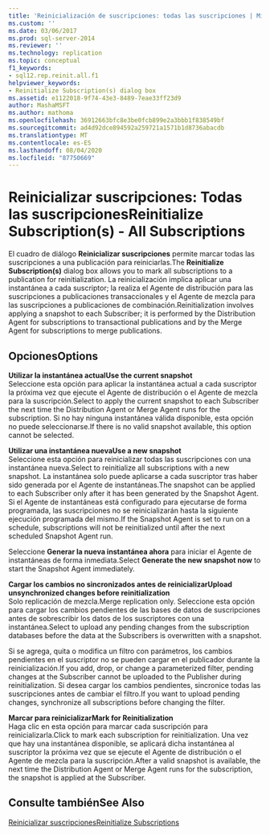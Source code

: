 ```yaml
---
title: 'Reinicialización de suscripciones: todas las suscripciones | Microsoft Docs'
ms.custom: ''
ms.date: 03/06/2017
ms.prod: sql-server-2014
ms.reviewer: ''
ms.technology: replication
ms.topic: conceptual
f1_keywords:
- sql12.rep.reinit.all.f1
helpviewer_keywords:
- Reinitialize Subscription(s) dialog box
ms.assetid: e1122018-9f74-43e3-8489-7eae33ff23d9
author: MashaMSFT
ms.author: mathoma
ms.openlocfilehash: 36912663bfc8e3be0fcb899e2a3bbb1f838549bf
ms.sourcegitcommit: ad4d92dce894592a259721a1571b1d8736abacdb
ms.translationtype: MT
ms.contentlocale: es-ES
ms.lasthandoff: 08/04/2020
ms.locfileid: "87750669"
---
```

# <a name="reinitialize-subscriptions---all-subscriptions"></a><span data-ttu-id="87c0f-102">Reinicializar suscripciones: Todas las suscripciones</span><span class="sxs-lookup"><span data-stu-id="87c0f-102">Reinitialize Subscription(s) - All Subscriptions</span></span>
  <span data-ttu-id="87c0f-103">El cuadro de diálogo **Reinicializar suscripciones** permite marcar todas las suscripciones a una publicación para reiniciarlas.</span><span class="sxs-lookup"><span data-stu-id="87c0f-103">The **Reinitialize Subscription(s)** dialog box allows you to mark all subscriptions to a publication for reinitialization.</span></span> <span data-ttu-id="87c0f-104">La reinicialización implica aplicar una instantánea a cada suscriptor; la realiza el Agente de distribución para las suscripciones a publicaciones transaccionales y el Agente de mezcla para las suscripciones a publicaciones de combinación.</span><span class="sxs-lookup"><span data-stu-id="87c0f-104">Reinitialization involves applying a snapshot to each Subscriber; it is performed by the Distribution Agent for subscriptions to transactional publications and by the Merge Agent for subscriptions to merge publications.</span></span>  
  
## <a name="options"></a><span data-ttu-id="87c0f-105">Opciones</span><span class="sxs-lookup"><span data-stu-id="87c0f-105">Options</span></span>  
 <span data-ttu-id="87c0f-106">**Utilizar la instantánea actual**</span><span class="sxs-lookup"><span data-stu-id="87c0f-106">**Use the current snapshot**</span></span>  
 <span data-ttu-id="87c0f-107">Seleccione esta opción para aplicar la instantánea actual a cada suscriptor la próxima vez que ejecute el Agente de distribución o el Agente de mezcla para la suscripción.</span><span class="sxs-lookup"><span data-stu-id="87c0f-107">Select to apply the current snapshot to each Subscriber the next time the Distribution Agent or Merge Agent runs for the subscription.</span></span> <span data-ttu-id="87c0f-108">Si no hay ninguna instantánea válida disponible, esta opción no puede seleccionarse.</span><span class="sxs-lookup"><span data-stu-id="87c0f-108">If there is no valid snapshot available, this option cannot be selected.</span></span>  
  
 <span data-ttu-id="87c0f-109">**Utilizar una instantánea nueva**</span><span class="sxs-lookup"><span data-stu-id="87c0f-109">**Use a new snapshot**</span></span>  
 <span data-ttu-id="87c0f-110">Seleccione esta opción para reinicializar todas las suscripciones con una instantánea nueva.</span><span class="sxs-lookup"><span data-stu-id="87c0f-110">Select to reinitialize all subscriptions with a new snapshot.</span></span> <span data-ttu-id="87c0f-111">La instantánea solo puede aplicarse a cada suscriptor tras haber sido generada por el Agente de instantáneas.</span><span class="sxs-lookup"><span data-stu-id="87c0f-111">The snapshot can be applied to each Subscriber only after it has been generated by the Snapshot Agent.</span></span> <span data-ttu-id="87c0f-112">Si el Agente de instantáneas está configurado para ejecutarse de forma programada, las suscripciones no se reinicializarán hasta la siguiente ejecución programada del mismo.</span><span class="sxs-lookup"><span data-stu-id="87c0f-112">If the Snapshot Agent is set to run on a schedule, subscriptions will not be reinitialized until after the next scheduled Snapshot Agent run.</span></span>  
  
 <span data-ttu-id="87c0f-113">Seleccione **Generar la nueva instantánea ahora** para iniciar el Agente de instantáneas de forma inmediata.</span><span class="sxs-lookup"><span data-stu-id="87c0f-113">Select **Generate the new snapshot now** to start the Snapshot Agent immediately.</span></span>  
  
 <span data-ttu-id="87c0f-114">**Cargar los cambios no sincronizados antes de reinicializar**</span><span class="sxs-lookup"><span data-stu-id="87c0f-114">**Upload unsynchronized changes before reinitialization**</span></span>  
 <span data-ttu-id="87c0f-115">Solo replicación de mezcla.</span><span class="sxs-lookup"><span data-stu-id="87c0f-115">Merge replication only.</span></span> <span data-ttu-id="87c0f-116">Seleccione esta opción para cargar los cambios pendientes de las bases de datos de suscripciones antes de sobrescribir los datos de los suscriptores con una instantánea.</span><span class="sxs-lookup"><span data-stu-id="87c0f-116">Select to upload any pending changes from the subscription databases before the data at the Subscribers is overwritten with a snapshot.</span></span>  
  
 <span data-ttu-id="87c0f-117">Si se agrega, quita o modifica un filtro con parámetros, los cambios pendientes en el suscriptor no se pueden cargar en el publicador durante la reinicialización.</span><span class="sxs-lookup"><span data-stu-id="87c0f-117">If you add, drop, or change a parameterized filter, pending changes at the Subscriber cannot be uploaded to the Publisher during reinitialization.</span></span> <span data-ttu-id="87c0f-118">Si desea cargar los cambios pendientes, sincronice todas las suscripciones antes de cambiar el filtro.</span><span class="sxs-lookup"><span data-stu-id="87c0f-118">If you want to upload pending changes, synchronize all subscriptions before changing the filter.</span></span>  
  
 <span data-ttu-id="87c0f-119">**Marcar para reinicializar**</span><span class="sxs-lookup"><span data-stu-id="87c0f-119">**Mark for Reinitialization**</span></span>  
 <span data-ttu-id="87c0f-120">Haga clic en esta opción para marcar cada suscripción para reinicializarla.</span><span class="sxs-lookup"><span data-stu-id="87c0f-120">Click to mark each subscription for reinitialization.</span></span> <span data-ttu-id="87c0f-121">Una vez que hay una instantánea disponible, se aplicará dicha instantánea al suscriptor la próxima vez que se ejecute el Agente de distribución o el Agente de mezcla para la suscripción.</span><span class="sxs-lookup"><span data-stu-id="87c0f-121">After a valid snapshot is available, the next time the Distribution Agent or Merge Agent runs for the subscription, the snapshot is applied at the Subscriber.</span></span>  
  
## <a name="see-also"></a><span data-ttu-id="87c0f-122">Consulte también</span><span class="sxs-lookup"><span data-stu-id="87c0f-122">See Also</span></span>  
 [<span data-ttu-id="87c0f-123">Reinicializar suscripciones</span><span class="sxs-lookup"><span data-stu-id="87c0f-123">Reinitialize Subscriptions</span></span>](reinitialize-subscriptions.md)  
  
  
